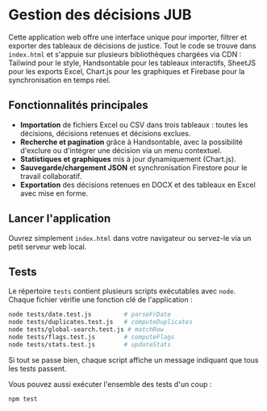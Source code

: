 # Gestion des décisions JUB

Cette application web offre une interface unique pour importer, filtrer et exporter des tableaux de décisions de justice. Tout le code se trouve dans `index.html` et s'appuie sur plusieurs bibliothèques chargées via CDN : Tailwind pour le style, Handsontable pour les tableaux interactifs, SheetJS pour les exports Excel, Chart.js pour les graphiques et Firebase pour la synchronisation en temps réel.

## Fonctionnalités principales

- **Importation** de fichiers Excel ou CSV dans trois tableaux : toutes les décisions, décisions retenues et décisions exclues.
- **Recherche et pagination** grâce à Handsontable, avec la possibilité d'exclure ou d'intégrer une décision via un menu contextuel.
- **Statistiques et graphiques** mis à jour dynamiquement (Chart.js).
- **Sauvegarde/chargement JSON** et synchronisation Firestore pour le travail collaboratif.
- **Exportation** des décisions retenues en DOCX et des tableaux en Excel avec mise en forme.

## Lancer l'application

Ouvrez simplement `index.html` dans votre navigateur ou servez-le via un petit serveur web local.

## Tests

Le répertoire `tests` contient plusieurs scripts exécutables avec `node`. Chaque fichier vérifie une fonction clé de l'application :

```bash
node tests/date.test.js         # parseFrDate
node tests/duplicates.test.js   # computeDuplicates
node tests/global-search.test.js # matchRow
node tests/flags.test.js        # computeFlags
node tests/stats.test.js        # updateStats
```

Si tout se passe bien, chaque script affiche un message indiquant que tous les tests passent.

Vous pouvez aussi exécuter l'ensemble des tests d'un coup :

```bash
npm test
```
